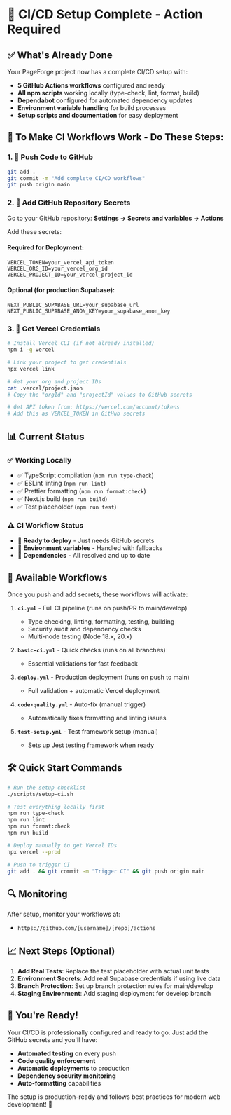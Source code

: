 # 🚀 CI/CD Setup Complete - Action Required

## ✅ What's Already Done

Your PageForge project now has a complete CI/CD setup with:

- **5 GitHub Actions workflows** configured and ready
- **All npm scripts** working locally (type-check, lint, format, build)
- **Dependabot** configured for automated dependency updates
- **Environment variable handling** for build processes
- **Setup scripts and documentation** for easy deployment

## 🎯 To Make CI Workflows Work - Do These Steps:

### 1. 🔄 Push Code to GitHub

```bash
git add .
git commit -m "Add complete CI/CD workflows"
git push origin main
```

### 2. 🔐 Add GitHub Repository Secrets

Go to your GitHub repository: **Settings → Secrets and variables → Actions**

Add these secrets:

#### **Required for Deployment:**

```
VERCEL_TOKEN=your_vercel_api_token
VERCEL_ORG_ID=your_vercel_org_id
VERCEL_PROJECT_ID=your_vercel_project_id
```

#### **Optional (for production Supabase):**

```
NEXT_PUBLIC_SUPABASE_URL=your_supabase_url
NEXT_PUBLIC_SUPABASE_ANON_KEY=your_supabase_anon_key
```

### 3. 🚀 Get Vercel Credentials

```bash
# Install Vercel CLI (if not already installed)
npm i -g vercel

# Link your project to get credentials
npx vercel link

# Get your org and project IDs
cat .vercel/project.json
# Copy the "orgId" and "projectId" values to GitHub secrets

# Get API token from: https://vercel.com/account/tokens
# Add this as VERCEL_TOKEN in GitHub secrets
```

## 📊 Current Status

### ✅ Working Locally

- ✅ TypeScript compilation (`npm run type-check`)
- ✅ ESLint linting (`npm run lint`)
- ✅ Prettier formatting (`npm run format:check`)
- ✅ Next.js build (`npm run build`)
- ✅ Test placeholder (`npm run test`)

### ⚠️ CI Workflow Status

- 🔶 **Ready to deploy** - Just needs GitHub secrets
- 🔶 **Environment variables** - Handled with fallbacks
- 🔶 **Dependencies** - All resolved and up to date

## 🎯 Available Workflows

Once you push and add secrets, these workflows will activate:

1. **`ci.yml`** - Full CI pipeline (runs on push/PR to main/develop)

   - Type checking, linting, formatting, testing, building
   - Security audit and dependency checks
   - Multi-node testing (Node 18.x, 20.x)

2. **`basic-ci.yml`** - Quick checks (runs on all branches)

   - Essential validations for fast feedback

3. **`deploy.yml`** - Production deployment (runs on push to main)

   - Full validation + automatic Vercel deployment

4. **`code-quality.yml`** - Auto-fix (manual trigger)

   - Automatically fixes formatting and linting issues

5. **`test-setup.yml`** - Test framework setup (manual)
   - Sets up Jest testing framework when ready

## 🛠️ Quick Start Commands

```bash
# Run the setup checklist
./scripts/setup-ci.sh

# Test everything locally first
npm run type-check
npm run lint
npm run format:check
npm run build

# Deploy manually to get Vercel IDs
npx vercel --prod

# Push to trigger CI
git add . && git commit -m "Trigger CI" && git push origin main
```

## 🔍 Monitoring

After setup, monitor your workflows at:

- `https://github.com/[username]/[repo]/actions`

## 📈 Next Steps (Optional)

1. **Add Real Tests**: Replace the test placeholder with actual unit tests
2. **Environment Secrets**: Add real Supabase credentials if using live data
3. **Branch Protection**: Set up branch protection rules for main/develop
4. **Staging Environment**: Add staging deployment for develop branch

## 🎉 You're Ready!

Your CI/CD is professionally configured and ready to go. Just add the GitHub secrets and you'll
have:

- **Automated testing** on every push
- **Code quality enforcement**
- **Automatic deployments** to production
- **Dependency security monitoring**
- **Auto-formatting** capabilities

The setup is production-ready and follows best practices for modern web development! 🚀
